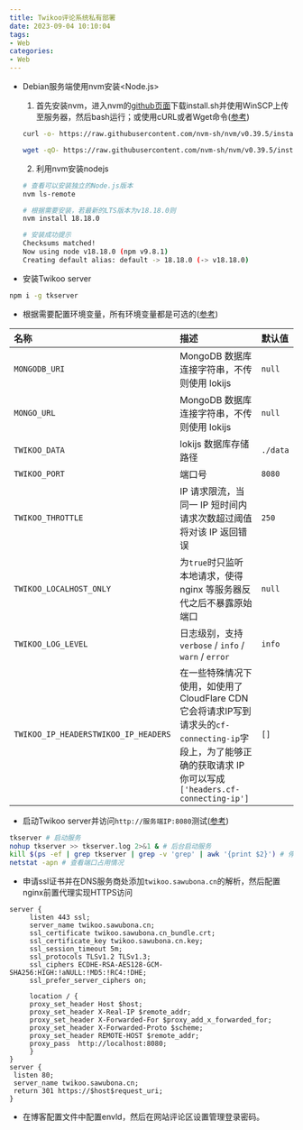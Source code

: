 ```yaml
---
title: Twikoo评论系统私有部署
date: 2023-09-04 10:10:04
tags: 
- Web
categories:
- Web
---
```


- Debian服务端使用nvm安装<Node.js>
    1. 首先安装nvm，进入nvm的[github页面](https://github.com/nvm-sh/nvm)下载install.sh并使用WinSCP上传至服务器，然后bash运行；或使用cURL或者Wget命令([参考](https://github.com/nvm-sh/nvm/blob/master/README.md))
    ```bash
    curl -o- https://raw.githubusercontent.com/nvm-sh/nvm/v0.39.5/install.sh | bash

    wget -qO- https://raw.githubusercontent.com/nvm-sh/nvm/v0.39.5/install.sh | bash
    ```

    2. 利用nvm安装nodejs
    ```bash
    # 查看可以安装独立的Node.js版本
    nvm ls-remote

    # 根据需要安装，若最新的LTS版本为v18.18.0则
    nvm install 18.18.0

    # 安装成功提示
    Checksums matched!
    Now using node v18.18.0 (npm v9.8.1)
    Creating default alias: default -> 18.18.0 (-> v18.18.0)
    ```

- 安装Twikoo server
```bash
npm i -g tkserver
```
- 根据需要配置环境变量，所有环境变量都是可选的([参考](https://twikoo.js.org/backend.html#%E7%A7%81%E6%9C%89%E9%83%A8%E7%BD%B2))

| 名称 | 描述 | 默认值 |
| :----- | :----- | :----- |
| ```MONGODB_URI```             | MongoDB 数据库连接字符串，不传则使用 lokijs                       | ```null```   |
| ```MONGO_URL```               | MongoDB 数据库连接字符串，不传则使用 lokijs                       | ```null```   |
| ```TWIKOO_DATA```             | lokijs 数据库存储路径                                            | ```./data``` |
| ```TWIKOO_PORT```             | 端口号                                                          | ```8080```   | 
| ```TWIKOO_THROTTLE```         | IP 请求限流，当同一 IP 短时间内请求次数超过阈值将对该 IP 返回错误    | ```250```    |
| ```TWIKOO_LOCALHOST_ONLY```   | 为```true```时只监听本地请求，使得 nginx 等服务器反代之后不暴露原始端口 | ```null``` |
| ```TWIKOO_LOG_LEVEL```        | 日志级别，支持 ```verbose``` / ```info``` / ```warn``` / ```error``` | ```info``` |
| ```TWIKOO_IP_HEADERSTWIKOO_IP_HEADERS``` | 在一些特殊情况下使用，如使用了CloudFlare CDN它会将请求IP写到请求头的```cf-connecting-ip```字段上，为了能够正确的获取请求 IP 你可以写成```['headers.cf-connecting-ip']``` | ```[]``` |

- 启动Twikoo server并访问```http://服务端IP:8080```测试([参考](https://www.drflower.top/posts/7a36ee43/#%E7%8E%AF%E5%A2%83))
```bash
tkserver # 启动服务
nohup tkserver >> tkserver.log 2>&1 & # 后台启动服务
kill $(ps -ef | grep tkserver | grep -v 'grep' | awk '{print $2}') # 停止服务
netstat -apn # 查看端口占用情况
```

- 申请ssl证书并在DNS服务商处添加```twikoo.sawubona.cn```的解析，然后配置nginx前置代理实现HTTPS访问
```nginx
server {
     listen 443 ssl; 
     server_name twikoo.sawubona.cn;
     ssl_certificate twikoo.sawubona.cn_bundle.crt; 
     ssl_certificate_key twikoo.sawubona.cn.key; 
     ssl_session_timeout 5m;
     ssl_protocols TLSv1.2 TLSv1.3; 
     ssl_ciphers ECDHE-RSA-AES128-GCM-SHA256:HIGH:!aNULL:!MD5:!RC4:!DHE; 
     ssl_prefer_server_ciphers on;
 
     location / {
     proxy_set_header Host $host;
     proxy_set_header X-Real-IP $remote_addr;
     proxy_set_header X-Forwarded-For $proxy_add_x_forwarded_for;
     proxy_set_header X-Forwarded-Proto $scheme;
     proxy_set_header REMOTE-HOST $remote_addr;
     proxy_pass  http://localhost:8080;
     }
}
server {
 listen 80;
 server_name twikoo.sawubona.cn;
 return 301 https://$host$request_uri;    
}
```

- 在博客配置文件中配置envld，然后在网站评论区设置管理登录密码。